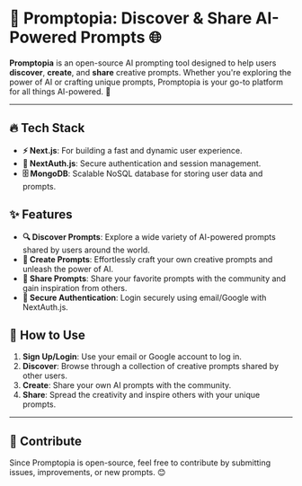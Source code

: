 # 🤖 Promptopia: Discover & Share AI-Powered Prompts 🌐

**Promptopia** is an open-source AI prompting tool designed to help users **discover**, **create**, and **share** creative prompts. Whether you're exploring the power of AI or crafting unique prompts, Promptopia is your go-to platform for all things AI-powered. 🚀

---

## 🔥 Tech Stack

- **⚡ Next.js**: For building a fast and dynamic user experience.  
- **🔑 NextAuth.js**: Secure authentication and session management.  
- **🗄️ MongoDB**: Scalable NoSQL database for storing user data and prompts.  


## ✨ Features

- **🔍 Discover Prompts**: Explore a wide variety of AI-powered prompts shared by users around the world.  
- **📝 Create Prompts**: Effortlessly craft your own creative prompts and unleash the power of AI.  
- **🔄 Share Prompts**: Share your favorite prompts with the community and gain inspiration from others.  
- **🔐 Secure Authentication**: Login securely using email/Google with NextAuth.js.  


## 🚀 How to Use

1. **Sign Up/Login**: Use your email or Google account to log in.  
2. **Discover**: Browse through a collection of creative prompts shared by other users.  
3. **Create**: Share your own AI prompts with the community.  
4. **Share**: Spread the creativity and inspire others with your unique prompts.

---

## 🌱 Contribute

Since Promptopia is open-source, feel free to contribute by submitting issues, improvements, or new prompts. 😊
